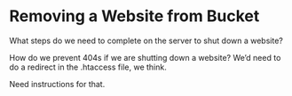 # Removing a Website from Bucket

What steps do we need to complete on the server to shut down a website?

How do we prevent 404s if we are shutting down a website? We’d need to do a redirect in the .htaccess file, we think.

Need instructions for that.
